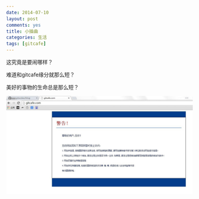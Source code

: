 ```yaml
---
date: 2014-07-10
layout: post
comments: yes
title: 小插曲
categories: 生活
tags: [gitcafe]
---
```


这究竟是要闹哪样？

难道和gitcafe缘分就那么短？

美好的事物的生命总是那么短？

[![警告](/uploads/2014/07/20140710105452.jpg)](/uploads/2014/07/20140710105452.jpg)